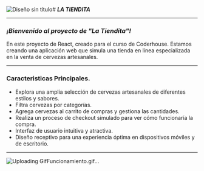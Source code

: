 ![Diseño sin título](https://github.com/Ornella07/la-tiendita/assets/90015172/ff40691b-8180-453f-9de9-a793b80487a6)# **_LA TIENDITA_**
___
### _¡Bienvenido al proyecto de "La Tiendita"!_
En este proyecto de React, creado para el curso de Coderhouse. 
Estamos creando una aplicación web que simula una tienda en línea especializada en la venta de cervezas artesanales.
___

### Caracteristicas Principales.
* Explora una amplia selección de cervezas artesanales de diferentes estilos y sabores.
* Filtra cervezas por categorías.
* Agrega cervezas al carrito de compras y gestiona las cantidades.
* Realiza un proceso de checkout simulado para ver cómo funcionaría la compra.
* Interfaz de usuario intuitiva y atractiva.
* Diseño receptivo para una experiencia óptima en dispositivos móviles y de escritorio.

___


![Uploading GifFuncionamiento.gif…]()
